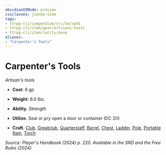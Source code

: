 ```yaml
---
obsidianUIMode: preview
cssclasses: json5e-item
tags:
- ttrpg-cli/compendium/src/5e/xphb
- ttrpg-cli/item/gear/artisans-tools
- ttrpg-cli/item/rarity/none
aliases: 
- "Carpenter's Tools"
---
```

# Carpenter's Tools
*Artisan's tools*  


- **Cost**: 8 gp
- **Weight**: 6.0 lbs.

- **Ability.** Strength  
- **Utilize.** Seal or pry open a door or container (DC 20)  
- **Craft.** [Club](Інструменти%20ДМ/CLI/items/club-xphb.md), [Greatclub](Інструменти%20ДМ/CLI/items/greatclub-xphb.md), [Quarterstaff](Інструменти%20ДМ/CLI/items/quarterstaff-xphb.md), [Barrel](Інструменти%20ДМ/CLI/items/barrel-xphb.md), [Chest](Інструменти%20ДМ/CLI/items/chest-xphb.md), [Ladder](Інструменти%20ДМ/CLI/items/ladder-xphb.md), [Pole](Інструменти%20ДМ/CLI/items/pole-xphb.md), [Portable Ram](Інструменти%20ДМ/CLI/items/portable-ram-xphb.md), [Torch](Інструменти%20ДМ/CLI/items/torch-xphb.md)  

*Source: Player's Handbook (2024) p. 220. Available in the <span title='Systems Reference Document (5.2)'>SRD</span> and the Free Rules (2024)*